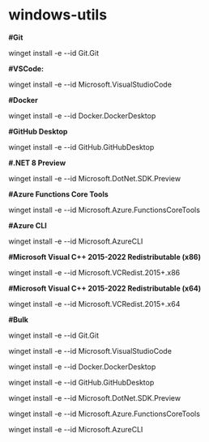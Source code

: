 # windows-utils

**#Git**

winget install -e --id Git.Git

**#VSCode:**

winget install -e --id Microsoft.VisualStudioCode

**#Docker**

winget install -e --id Docker.DockerDesktop

**#GitHub Desktop**

winget install -e --id GitHub.GitHubDesktop

**#.NET 8 Preview**

winget install -e --id Microsoft.DotNet.SDK.Preview

**#Azure Functions Core Tools**

winget install -e --id Microsoft.Azure.FunctionsCoreTools

**#Azure CLI**

winget install -e --id Microsoft.AzureCLI

**#Microsoft Visual C++ 2015-2022 Redistributable (x86)**

winget install -e --id Microsoft.VCRedist.2015+.x86

**#Microsoft Visual C++ 2015-2022 Redistributable (x64)**

winget install -e --id Microsoft.VCRedist.2015+.x64

**#Bulk**

winget install -e --id Git.Git

winget install -e --id Microsoft.VisualStudioCode

winget install -e --id Docker.DockerDesktop

winget install -e --id GitHub.GitHubDesktop

winget install -e --id Microsoft.DotNet.SDK.Preview

winget install -e --id Microsoft.Azure.FunctionsCoreTools

winget install -e --id Microsoft.AzureCLI
